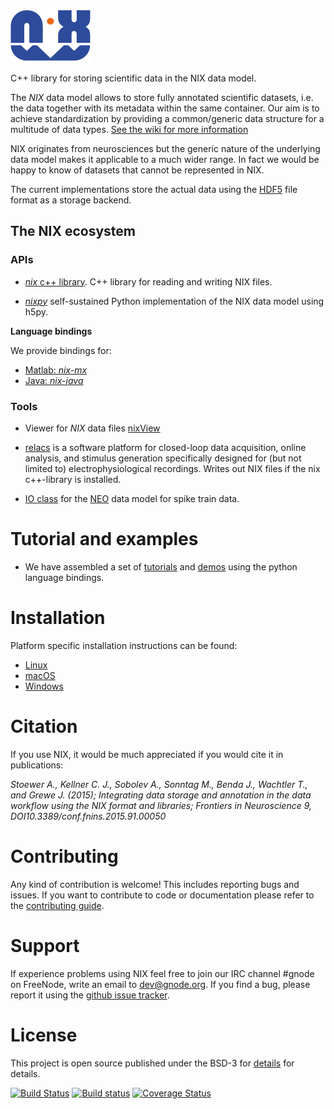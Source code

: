 ![Nix_logo](./nix_logo.png "NIX")

C++ library for storing scientific data in the NIX data model.

<!-- The *NIX* project started as an initiative within the -->
<!-- Electrophysiology Task Force a part of the -->
<!-- [INCF](http://www.incf.org/) Data sharing Program.   -->

The *NIX* data model allows to store fully annotated scientific
datasets, i.e. the data together with its metadata within the same
container. Our aim is to achieve standardization by providing a
common/generic data structure for a multitude of data
types.
[See the wiki for more information](https://github.com/G-Node/nix/wiki)

NIX originates from neurosciences but the generic nature of the
underlying data model makes it applicable to a much wider range. In
fact we would be happy to know of datasets that cannot be represented
in NIX.

The current implementations store the actual data using
the [HDF5](http://www.hdfgroup.org/) file format as a storage backend.


## The NIX ecosystem

### APIs

- [*nix* c++ library](https://github.com/g-node/nix "C++ api for nix files"). C++ library for reading and writing NIX files.

- [*nixpy*](https://github.com/g-node/nixpy "Python library either as bindings or using h5py") self-sustained
  Python implementation of the NIX data model using h5py.

**Language bindings**

We provide bindings for:

- [Matlab: *nix-mx*](https://github.com/g-node/nix-mx "Matlab language bindings, requires the C++ library")
- [Java: *nix-java*](https://github.com/g-node/nix-java "Java language bindings, requires the C++ library")

### Tools

- Viewer for *NIX* data files [nixView](https://github.com/bendalab/nixview "NixView - viewer for nix files")

- [relacs](http://relacs.sourceforge.net "Relacs - enjoy your recordings") is
  a software platform for closed-loop data acquisition, online
  analysis, and stimulus generation specifically designed for (but not
  limited to) electrophysiological recordings. Writes out NIX files if
  the nix c++-library is installed.

- [IO class](https://github.com/python-neo-nixio) for the [NEO](http://neuralensemble.org/neo/) data model for spike train data.

# Tutorial and examples

- We have assembled a set of
 [tutorials](http://g-node.github.io/nixpy/tutorial.html "Python Tutorial") and
 [demos](https://github.com/g-node/nix-demo "Jupiter notebooks demonstrating nix for various use-cases") using the python language
 bindings.


# Installation

Platform specific installation instructions can be found:

- [Linux](./install_linux.md)
- [macOS](./install_mac.md)
- [Windows](./install_win.md)

<!-- ## NIX API Documentation -->

<!-- The API documentation for the C++ library can be found [here](http://g-node.github.io/nix/) -->

# Citation

If you use NIX, it would be much appreciated if you would cite it in publications:

*Stoewer A., Kellner C. J., Sobolev A., Sonntag M., Benda J., Wachtler T., and Grewe J. (2015); Integrating data storage and annotation in the data workflow using the NIX format and libraries; Frontiers in Neuroscience 9, DOI10.3389/conf.fnins.2015.91.00050*

# Contributing

Any kind of contribution is welcome! This includes reporting bugs and issues. If you want to contribute to code or documentation please refer to the [contributing guide](../CONTRIBUTING.md).

# Support

If experience problems using NIX feel free to join our IRC channel
#gnode on FreeNode, write an email to <dev@gnode.org>. If you find a
bug, please report it using
the [github issue tracker](https://github.com/G-Node/nix/issues "Issue tracker").


# License
This project is open source published under the BSD-3 for [details](https://github.com/G-Node/nix/blob/master/LICENSE) for details.


[![Build Status](https://travis-ci.org/G-Node/nix.svg?branch=master)](https://travis-ci.org/G-Node/nix)
[![Build status](https://ci.appveyor.com/api/projects/status/cdupf2np8ffg5hjt/branch/master?svg=true)](https://ci.appveyor.com/project/stoewer/nix/branch/master)
[![Coverage Status](https://coveralls.io/repos/G-Node/nix/badge.svg?branch=master)](https://coveralls.io/r/G-Node/nix?branch=master)
